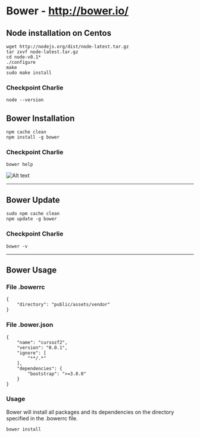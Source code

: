 # Bower - http://bower.io/

## Node installation on Centos

    wget http://nodejs.org/dist/node-latest.tar.gz
	tar zxvf node-latest.tar.gz
	cd node-v0.1*
	./configure
	make
    sudo make install

### Checkpoint Charlie

    node --version

## Bower Installation

    npm cache clean
    npm install -g bower

### Checkpoint Charlie

    bower help

   ![Alt text](/assets/developer/bower.png "Bower help")
   
---  

## Bower Update

    sudo npm cache clean
	npm update -g bower
	
### Checkpoint Charlie

    bower -v


---  
   
## Bower Usage 

### File .bowerrc

    {
        "directory": "public/assets/vendor"
	}
	
### File .bower.json

	{
        "name": "cursozf2",
        "version": "0.0.1",
        "ignore": [
            "**/.*"
        ],
        "dependencies": {
            "bootstrap": ">=3.0.0"
        }
    }
    
 	
### Usage

Bower will install all packages and its dependencies on the directory specified in the .bowerrc file.

    bower install
    
    